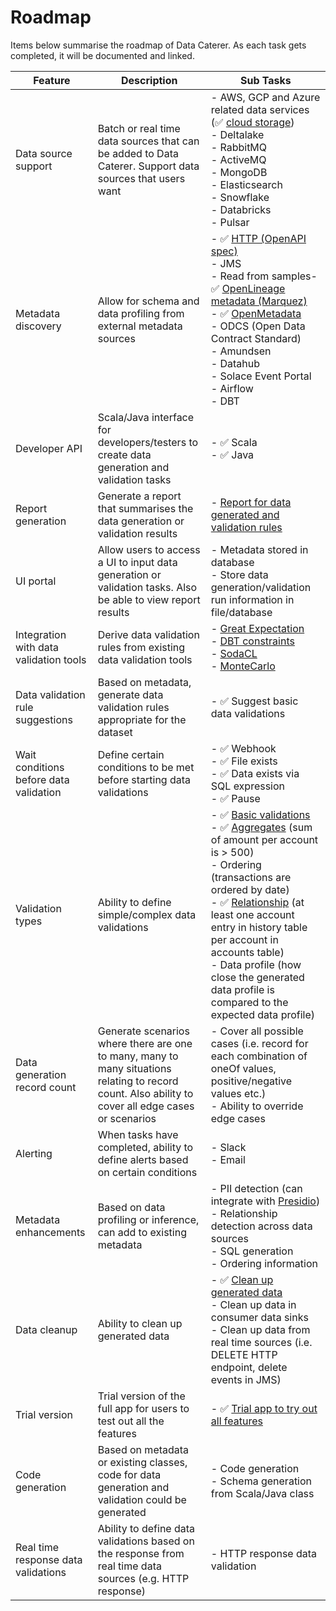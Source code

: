 # Roadmap

Items below summarise the roadmap of Data Caterer. As each task gets completed, it will be documented and linked.

| Feature                                | Description                                                                                                                                         | Sub Tasks                                                                                                                                                                                                                                                                                                                                                                                                                                                                                                                             |
|----------------------------------------|-----------------------------------------------------------------------------------------------------------------------------------------------------|---------------------------------------------------------------------------------------------------------------------------------------------------------------------------------------------------------------------------------------------------------------------------------------------------------------------------------------------------------------------------------------------------------------------------------------------------------------------------------------------------------------------------------------|
| Data source support                    | Batch or real time data sources that can be added to Data Caterer. Support data sources that users want                                             | - AWS, GCP and Azure related data services (:white_check_mark: [cloud storage](../setup/advanced.md#cloud-storage))<br>- Deltalake<br>- RabbitMQ<br>- ActiveMQ<br>- MongoDB<br>- Elasticsearch<br>- Snowflake<br>- Databricks<br>- Pulsar                                                                                                                                                                                                                                                                                             |
| Metadata discovery                     | Allow for schema and data profiling from external metadata sources                                                                                  | - :white_check_mark: [HTTP (OpenAPI spec)](../setup/guide/data-source/http.md)<br>- JMS<br>- Read from samples- :white_check_mark: [OpenLineage metadata (Marquez)](../setup/guide/data-source/marquez-metadata-source.md)<br>- :white_check_mark: [OpenMetadata](../setup/guide/data-source/open-metadata-source.md)<br>- ODCS (Open Data Contract Standard)<br>- Amundsen<br>- Datahub<br>- Solace Event Portal<br>- Airflow<br>- DBT                                                                                               |
| Developer API                          | Scala/Java interface for developers/testers to create data generation and validation tasks                                                          | - :white_check_mark: Scala<br>- :white_check_mark: Java                                                                                                                                                                                                                                                                                                                                                                                                                                                                               |
| Report generation                      | Generate a report that summarises the data generation or validation results                                                                         | - [Report for data generated and validation rules](../sample/report/html/index.html)                                                                                                                                                                                                                                                                                                                                                                                                                                                  |
| UI portal                              | Allow users to access a UI to input data generation or validation tasks. Also be able to view report results                                        | - Metadata stored in database<br>- Store data generation/validation run information in file/database                                                                                                                                                                                                                                                                                                                                                                                                                                  |                                  
| Integration with data validation tools | Derive data validation rules from existing data validation tools                                                                                    | - [Great Expectation](https://greatexpectations.io/)<br>- [DBT constraints](https://docs.getdbt.com/reference/resource-properties/constraints)<br>- [SodaCL](https://docs.soda.io/soda-cl/soda-cl-overview.html)<br>- [MonteCarlo](https://docs.getmontecarlo.com/docs/monitors-as-code)                                                                                                                                                                                                                                              |
| Data validation rule suggestions       | Based on metadata, generate data validation rules appropriate for the dataset                                                                       | - :white_check_mark: Suggest basic data validations                                                                                                                                                                                                                                                                                                                                                                                                                                                                                   |
| Wait conditions before data validation | Define certain conditions to be met before starting data validations                                                                                | - :white_check_mark: Webhook<br>- :white_check_mark: File exists<br>- :white_check_mark: Data exists via SQL expression<br>- :white_check_mark: Pause                                                                                                                                                                                                                                                                                                                                                                                 |
| Validation types                       | Ability to define simple/complex data validations                                                                                                   | - :white_check_mark: [Basic validations](../setup/validation/basic-validation.md)<br>- :white_check_mark: [Aggregates](../setup/validation/group-by-validation.md) (sum of amount per account is > 500)<br>- Ordering (transactions are ordered by date)<br>- :white_check_mark: [Relationship](../setup/validation/upstream-data-source-validation.md) (at least one account entry in history table per account in accounts table)<br>- Data profile (how close the generated data profile is compared to the expected data profile) |
| Data generation record count           | Generate scenarios where there are one to many, many to many situations relating to record count. Also ability to cover all edge cases or scenarios | - Cover all possible cases (i.e. record for each combination of oneOf values, positive/negative values etc.)<br>- Ability to override edge cases                                                                                                                                                                                                                                                                                                                                                                                      |
| Alerting                               | When tasks have completed, ability to define alerts based on certain conditions                                                                     | - Slack<br>- Email                                                                                                                                                                                                                                                                                                                                                                                                                                                                                                                    |
| Metadata enhancements                  | Based on data profiling or inference, can add to existing metadata                                                                                  | - PII detection (can integrate with [Presidio](https://microsoft.github.io/presidio/analyzer/))<br>- Relationship detection across data sources<br>- SQL generation<br>- Ordering information                                                                                                                                                                                                                                                                                                                                         |
| Data cleanup                           | Ability to clean up generated data                                                                                                                  | - :white_check_mark: [Clean up generated data](../setup/guide/scenario/delete-generated-data.md)<br>- Clean up data in consumer data sinks<br>- Clean up data from real time sources (i.e. DELETE HTTP endpoint, delete events in JMS)                                                                                                                                                                                                                                                                                                |
| Trial version                          | Trial version of the full app for users to test out all the features                                                                                | - :white_check_mark: [Trial app to try out all features](../get-started/docker.md#paid-version-trial)                                                                                                                                                                                                                                                                                                                                                                                                                                 |
| Code generation                        | Based on metadata or existing classes, code for data generation and validation could be generated                                                   | - Code generation<br>- Schema generation from Scala/Java class                                                                                                                                                                                                                                                                                                                                                                                                                                                                        |
| Real time response data validations    | Ability to define data validations based on the response from real time data sources (e.g. HTTP response)                                           | - HTTP response data validation                                                                                                                                                                                                                                                                                                                                                                                                                                                                                                       |

